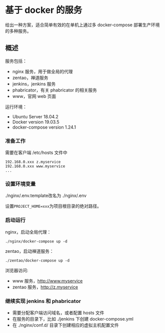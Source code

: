 # 基于 docker 的服务

给出一种方案，适合简单有效的在单机上通过多 docker-compose 部署生产环境的多种服务。

## 概述

服务包括：

- nginx 服务，用于做全局的代理
- zentao，禅道服务
- jenkins，jenkins 服务
- phabricator，有关 phabricator 的相关服务
- www，官网 web 页面

运行环境：

- Ubuntu Server 18.04.2
- Docker version 19.03.5
- docker-compose version 1.24.1

### 准备工作

需要在客户端 /etc/hosts 文件中

```
192.168.0.xxx z.myservice
192.168.0.xxx www.myservice
...
```

### 设置环境变量

./nginx/.env.template改名为 ./nginx/.env

设置`PROJECT_HOME=xxx`为项目根目录的绝对路径。

### 启动运行

nginx，启动全局代理：

```
./nginx/docker-compose up -d
```

zentao，启动禅道服务：

```
./zentao/docker-compose up -d
```

浏览器访问:

- www 服务，http://www.myservice
- zentao 服务，http://z.myservice

### 继续实现 jenkins 和 phabricator

- 需要分配客户端访问域名，或者配置 hosts 文件
- 在服务的目录下，比如 ./jenkins 下创建 docker-compose.yml
- 在 ./nginx/conf.d/ 目录下创建相应的虚拟主机配置文件


